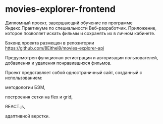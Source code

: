 # movies-explorer-frontend
Дипломный проект, завершающий обучение по программе Яндекс.Практикуме по специальности Веб-разработчик.
Приложение, которое позволяет искать фильмы и сохранять их в личном кабинете.

Бэкенд проекта размещен в репозитории https://github.com/8Eithel8/movies-explorer-api

Предусмотрен функционал регистрации и авторизации пользователей, добавления и удаления понравившихся фильмов.

Проект представляет собой одностраничный сайт, созданный с использованием:

методологии БЭМ,

построения сетки на flex и grid,

REACT.js,

адаптивной верстки.